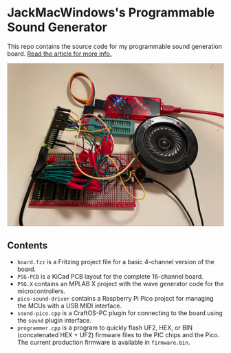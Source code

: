 # JackMacWindows's Programmable Sound Generator
This repo contains the source code for my programmable sound generation board. [Read the article for more info.](https://mcjack123.github.io/PSG/)

![PSG image](images/image3.jpg)

## Contents
* `board.fzz` is a Fritzing project file for a basic 4-channel version of the board.
* `PSG-PCB` is a KiCad PCB layout for the complete 16-channel board.
* `PSG.X` contains an MPLAB X project with the wave generator code for the microcontrollers.
* `pico-sound-driver` contains a Raspberry Pi Pico project for managing the MCUs with a USB MIDI interface.
* `sound-pico.cpp` is a CraftOS-PC plugin for connecting to the board using the `sound` plugin interface.
* `programmer.cpp` is a program to quickly flash UF2, HEX, or BIN (concatenated HEX + UF2) firmware files to the PIC chips and the Pico. The current production firmware is available in `firmware.bin`.
